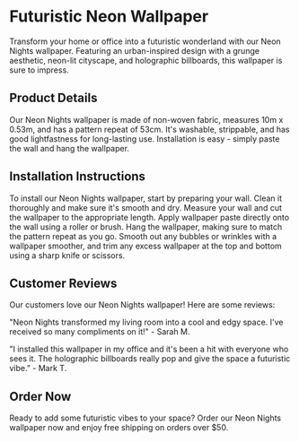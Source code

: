 <!--font:Poppins-->

# Futuristic Neon Wallpaper

Transform your home or office into a futuristic wonderland with our Neon Nights wallpaper. Featuring an urban-inspired design with a grunge aesthetic, neon-lit cityscape, and holographic billboards, this wallpaper is sure to impress.

## Product Details

Our Neon Nights wallpaper is made of non-woven fabric, measures 10m x 0.53m, and has a pattern repeat of 53cm. It's washable, strippable, and has good lightfastness for long-lasting use. Installation is easy - simply paste the wall and hang the wallpaper.

## Installation Instructions

To install our Neon Nights wallpaper, start by preparing your wall. Clean it thoroughly and make sure it's smooth and dry. Measure your wall and cut the wallpaper to the appropriate length. Apply wallpaper paste directly onto the wall using a roller or brush. Hang the wallpaper, making sure to match the pattern repeat as you go. Smooth out any bubbles or wrinkles with a wallpaper smoother, and trim any excess wallpaper at the top and bottom using a sharp knife or scissors.

## Customer Reviews

Our customers love our Neon Nights wallpaper! Here are some reviews:

"Neon Nights transformed my living room into a cool and edgy space. I've received so many compliments on it!" - Sarah M.

"I installed this wallpaper in my office and it's been a hit with everyone who sees it. The holographic billboards really pop and give the space a futuristic vibe." - Mark T.

## Order Now

Ready to add some futuristic vibes to your space? Order our Neon Nights wallpaper now and enjoy free shipping on orders over $50.

<!--

Write me markdown content of website with wallpaper:

"An urban-inspired wallpaper with a grunge aesthetic, featuring a neon-lit cityscape with futuristic elements such as holographic billboards."

The header of the page should not be copy of the text but rather a real content of the website which is using this wallpaper.


---


# Neon Nights Wallpaper

Transform your space with our urban-inspired wallpaper featuring a grunge aesthetic and futuristic elements. The neon-lit cityscape creates a bold statement, while holographic billboards add a touch of modernity.

## Product Details

- Dimensions: 10m x 0.53m
- Material: Non-woven fabric
- Pattern repeat: 53cm
- Application: Paste the wall
- Features: Washable, strippable, good lightfastness

## How to Install

1. Prepare your wall by cleaning it thoroughly and ensuring it is smooth and dry.
2. Measure your wall and cut the wallpaper to the appropriate length.
3. Apply wallpaper paste directly onto the wall using a roller or brush.
4. Hang the wallpaper, making sure to match the pattern repeat as you go.
5. Smooth out any bubbles or wrinkles with a wallpaper smoother.
6. Trim any excess wallpaper at the top and bottom using a sharp knife or scissors.

## Customer Reviews

"Absolutely love this wallpaper! It completely transformed my living room into a cool and edgy space." - Sarah M.

"This wallpaper was so easy to install and looks amazing in my bedroom. The holographic billboards really pop!" - Mark T.

## Order Now

Ready to give your space a makeover? Order now and receive free shipping on orders over $50.


---


Heading should not include word "wallpaper". The website should not be about the wallpaper itself, wallpaper is just a related background, rewrite whole content.


---


# Neon Nights: Create a Futuristic Urban Vibe in Your Space

Looking to add some edgy, futuristic flair to your home or office? Our Neon Nights design is the perfect way to do just that. This urban-inspired background features a grunge aesthetic with a neon-lit cityscape and holographic billboards.

## Product Details

Our Neon Nights design is available as a non-woven fabric wallpaper measuring 10m x 0.53m, with a pattern repeat of 53cm. The wallpaper is washable, strippable, and has good lightfastness. Application is easy - simply paste the wall and hang the wallpaper.

## How to Install

To install our Neon Nights wallpaper, first prepare your wall by cleaning it thoroughly and ensuring it is smooth and dry. Measure your wall and cut the wallpaper to the appropriate length. Apply wallpaper paste directly onto the wall using a roller or brush. Hang the wallpaper, making sure to match the pattern repeat as you go. Smooth out any bubbles or wrinkles with a wallpaper smoother, and trim any excess wallpaper at the top and bottom using a sharp knife or scissors.

## Customer Reviews

"Neon Nights completely transformed my living room into a cool and edgy space. I've received so many compliments on it!" - Sarah M.

"I installed this wallpaper in my office and it's been a hit with everyone who sees it. The holographic billboards really pop and give the space a futuristic vibe." - Mark T.

## Order Now

Ready to create a futuristic urban vibe in your space? Order our Neon Nights wallpaper now and receive free shipping on orders over $50.


---


Heading is too long, rewrite whole content.


---


# Add Futuristic Flair to Your Space with Neon Nights

Looking for a way to give your home or office a cool, edgy vibe? Our Neon Nights design is just what you need. This urban-inspired background features a grunge aesthetic with a neon-lit cityscape and holographic billboards, creating a futuristic feel that's sure to impress.

## Product Details

Our Neon Nights design is available as a non-woven fabric wallpaper measuring 10m x 0.53m, with a pattern repeat of 53cm. The wallpaper is washable, strippable, and has good lightfastness. Application is easy - simply paste the wall and hang the wallpaper.

## Installation Instructions

Installing our Neon Nights wallpaper is a breeze. First, prepare your wall by cleaning it thoroughly and ensuring it is smooth and dry. Measure your wall and cut the wallpaper to the appropriate length. Apply wallpaper paste directly onto the wall using a roller or brush. Hang the wallpaper, making sure to match the pattern repeat as you go. Smooth out any bubbles or wrinkles with a wallpaper smoother, and trim any excess wallpaper at the top and bottom using a sharp knife or scissors.

## Reviews

Our customers love our Neon Nights wallpaper! Here's what they have to say:

"Neon Nights completely transformed my living room into a cool and edgy space. I've received so many compliments on it!" - Sarah M.

"I installed this wallpaper in my office and it's been a hit with everyone who sees it. The holographic billboards really pop and give the space a futuristic vibe." - Mark T.

## Order Now

Ready to add some futuristic flair to your space? Order our Neon Nights wallpaper now and receive free shipping on orders over $50.


---


Heading is too long, rewrite whole content.


---


# Futuristic Vibes with Neon Nights Wallpaper

Transform your home or office into a futuristic wonderland with our Neon Nights wallpaper. Featuring an urban-inspired design with a grunge aesthetic, neon-lit cityscape, and holographic billboards, this wallpaper is sure to impress.

## Product Details

Our Neon Nights wallpaper is made of non-woven fabric, measures 10m x 0.53m, and has a pattern repeat of 53cm. It's washable, strippable, and has good lightfastness for long-lasting use. Installation is easy - simply paste the wall and hang the wallpaper.

## Installation Instructions

To install our Neon Nights wallpaper, start by preparing your wall. Clean it thoroughly and make sure it's smooth and dry. Measure your wall and cut the wallpaper to the appropriate length. Apply wallpaper paste directly onto the wall using a roller or brush. Hang the wallpaper, making sure to match the pattern repeat as you go. Smooth out any bubbles or wrinkles with a wallpaper smoother, and trim any excess wallpaper at the top and bottom using a sharp knife or scissors.

## Customer Reviews

Our customers love our Neon Nights wallpaper! Here are some reviews:

"Neon Nights transformed my living room into a cool and edgy space. I've received so many compliments on it!" - Sarah M.

"I installed this wallpaper in my office and it's been a hit with everyone who sees it. The holographic billboards really pop and give the space a futuristic vibe." - Mark T.

## Order Now

Ready to add some futuristic vibes to your space? Order our Neon Nights wallpaper now and enjoy free shipping on orders over $50.


---


Write me a Google font which is best fitting for the website.

Pick from the list:
- Lobster
- Orbitron
- Inter
- IBM Plex Sans
- Open Sans
- Dancing Script
- Raleway
- Futura
- Poppins
- Barlow Condensed
- Exo 2
- Alegreya
- Montserrat
- Roboto
- Lato
- Playfair Display
- Great Vibes


Write just the font name nothing else.


---


Poppins

-->
